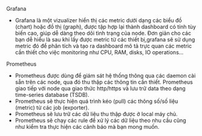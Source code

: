 Grafana
- Grafana là một vizualizer hiển thị các metric dưới dạng các biểu đồ (chart) hoặc đồ thị (graph), được tập hợp lại thành dashboard có tính tùy biến cao, giúp dễ dàng theo dõi tình trạng của node. Đơn giản cho các bạn dễ hiểu là sau khi lấy được metric từ các thiết bị,grafana sẽ sử dụng metric đó để phân tích và tạo ra dashboard mô tả trực quan các metric cần thiết cho việc monitoring như CPU, RAM, disks, IO operations...

Prometheus
- Prometheus được dùng để giám sát hệ thống thông qua các daemon cài sẵn trên các node, qua đó thu thập các thông tin cần thiết. Prometheus giao tiếp với node qua giao thức http/https và lưu trữ data theo dạng time-series database (TSDB).
- Prometheus sẽ thực hiện quá trình kéo (pull) các thông số/số liệu (metric) từ các job (exporter).
- Prometheus sẽ lưu trữ các dữ liệu thu thập được ở local máy chủ.
- Prometheus sẽ chạy các rule để xử lý các dữ liệu theo nhu cầu cũng như kiểm tra thực hiện các cảnh báo mà bạn mong muốn.
